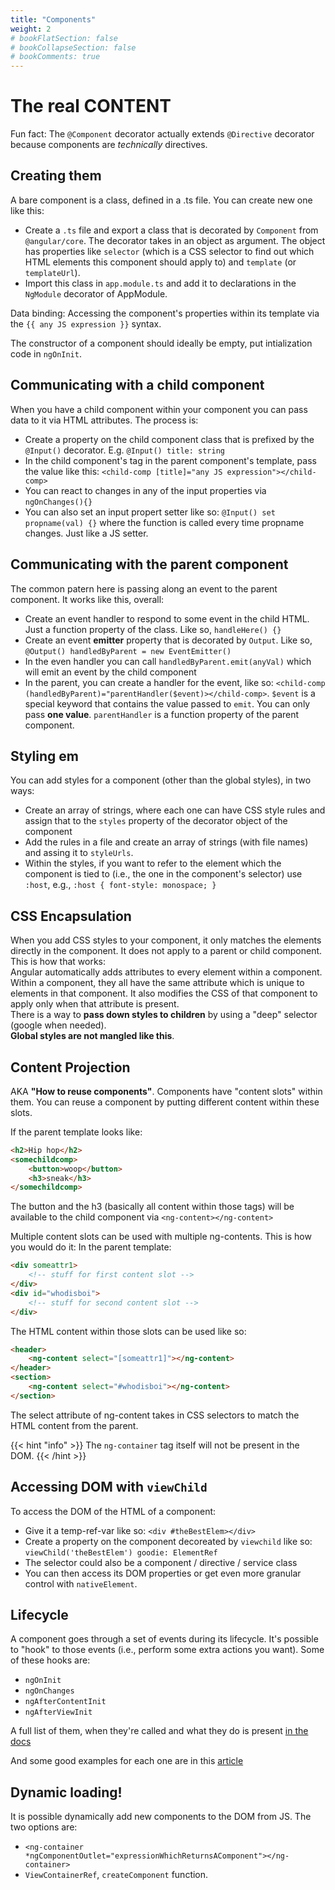 ```yaml
---
title: "Components"
weight: 2
# bookFlatSection: false
# bookCollapseSection: false
# bookComments: true
---
```

# The real CONTENT
Fun fact: The `@Component` decorator actually extends `@Directive` decorator because components are *technically* directives.

## Creating them
A bare component is a class, defined in a .ts file. You can create new one like this:
* Create a `.ts` file and export a class that is decorated by `Component` from `@angular/core`. The decorator takes in an object as argument.
The object has properties like `selector` (which is a CSS selector to find out which HTML elements this component should apply to) and `template` (or `templateUrl`).
* Import this class in `app.module.ts` and add it to declarations in the `NgModule` decorator of AppModule.

Data binding: Accessing the component's properties within its template via the `{{ any JS expression }}` syntax.

The constructor of a component should ideally be empty, put intialization code in `ngOnInit`.

## Communicating with a child component
When you have a child component within your component you can pass data to it via HTML attributes. The process is:
* Create a property on the child component class that is prefixed by the `@Input()` decorator. E.g. `@Input() title: string`
* In the child component's tag in the parent component's template, pass the value like this: `<child-comp [title]="any JS expression"></child-comp>`
* You can react to changes in any of the input properties via `ngOnChanges(){}`
* You can also set an input propert setter like so: `@Input() set propname(val) {}` where the function is called every time propname changes. Just like a JS setter.

## Communicating with the parent component
The common patern here is passing along an event to the parent component. It works like this, overall:
* Create an event handler to respond to some event in the child HTML. Just a function property of the class. Like so, `handleHere() {}`
* Create an event **emitter** property that is decorated by `Output`. Like so, `@Output() handledByParent = new EventEmitter()`
* In the even handler you can call `handledByParent.emit(anyVal)` which will emit an event by the child component
* In the parent, you can create a handler for the event, like so: `<child-comp (handledByParent)="parentHandler($event)></child-comp>`. `$event` is a special keyword that contains the value passed to `emit`. You can only pass **one value**. `parentHandler` is a function property of the parent component.

## Styling em
You can add styles for a component (other than the global styles), in two ways:
* Create an array of strings, where each one can have CSS style rules and assign that to the `styles` property of the decorator object of the component
* Add the rules in a file and create an array of strings (with file names) and assing it to `styleUrls`.
* Within the styles, if you want to refer to the element which the component is tied to
(i.e., the one in the component's selector) use `:host`, e.g., `:host { font-style: monospace; }`

## CSS Encapsulation
When you add CSS styles to your component, it only matches the elements directly in the component. It does not apply to a parent or child component. This is how that works:  
Angular automatically adds attributes to every element within a component. Within a component, they all have the same attribute which is unique to elements in that component. It also modifies the CSS of that component to apply only when that attribute is present.  
There is a way to **pass down styles to children** by using a "deep" selector (google when needed).  
**Global styles are not mangled like this**.

## Content Projection
AKA **"How to reuse components"**. Components have "content slots" within them. You can reuse a component by putting different content within these slots.

If the parent template looks like:
```html
<h2>Hip hop</h2>
<somechildcomp>
    <button>woop</button>
    <h3>sneak</h3>
</somechildcomp>
```  
The button and the h3 (basically all content within those tags) will be available to the child component via `<ng-content></ng-content>`

Multiple content slots can be used with multiple ng-contents. This is how you would do it:
In the parent template:
```html
<div someattr1>
    <!-- stuff for first content slot -->
</div>
<div id="whodisboi">
    <!-- stuff for second content slot -->
</div>
```

The HTML content within those slots can be used like so:
```html
<header>
    <ng-content select="[someattr1]"></ng-content>
</header>
<section>
    <ng-content select="#whodisboi"></ng-content>
</section>
```

The select attribute of ng-content takes in CSS selectors to match the HTML content from the parent.

{{< hint "info" >}}
The `ng-container` tag itself will not be present in the DOM.
{{< /hint >}}

## Accessing DOM with `viewChild`
To access the DOM of the HTML of a component:
* Give it a temp-ref-var like so: `<div #theBestElem></div>`
* Create a property on the component decoreated by `viewchild` like so: `viewChild('theBestElem') goodie: ElementRef`
* The selector could also be a component / directive / service class
* You can then access its DOM properties or get even more granular control with `nativeElement`.

## Lifecycle
A component goes through a set of events during its lifecycle. It's possible to "hook" to those events
(i.e., perform some extra actions you want). Some of these hooks are:
* `ngOnInit`
* `ngOnChanges`
* `ngAfterContentInit`
* `ngAfterViewInit`

A full list of them, when they're called and what they do is present [in the docs](https://angular.io/guide/lifecycle-hooks#lifecycle-event-sequence)

And some good examples for each one are in this [article](https://angularindepth.com/posts/1494/complete-guide-angular-lifecycle-hooks)

## Dynamic loading!
It is possible dynamically add new components to the DOM from JS. The two options are:
* `<ng-container *ngComponentOutlet="expressionWhichReturnsAComponent"></ng-container>`
* `ViewContainerRef`, `createComponent` function.